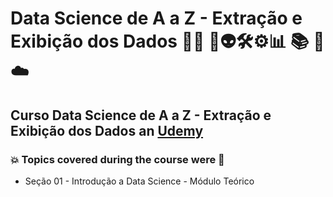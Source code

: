 # Data Science de A a Z - Extração e Exibição dos Dados 👨‍💻 🤖👽🛠️⚙️:bar_chart: :books: :game_die: ☁️
## Curso Data Science de A a Z - Extração e Exibição dos Dados an [Udemy](https://www.udemy.com/course/curso-data-science-completo/)
### :boom: Topics covered during the course were :rocket:
- Seção 01 - Introdução a Data Science - Módulo Teórico
